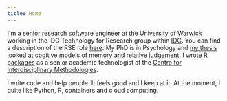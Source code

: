 ```yaml
---
title: Home
---
```


I'm a senior research software engineer at the [University of Warwick](https://warwick.ac.uk) working in the IDG Technology for Research group within [IDG](https://warwick.ac.uk/services/sim/newsandevents/working-securely-the-information-and-digital-group/). You can find a description of the RSE role [here](https://www.software.ac.uk/research-software-engineers). My PhD is in Psychology and [my thesis](http://wrap.warwick.ac.uk/60630/) looked at cogitive models of memory and relative judgement. I wrote [R packages](https://github.com/warwickcim) as a senior academic technologist at the [Centre for Interdisciplinary Methodologies](https://warwick.ac.uk/fac/cross_fac/cim/).

I write code and help people. It feels good and I keep at it. At the moment, I quite like Python, R, containers and cloud computing.
